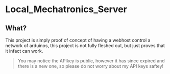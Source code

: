 # Local_Mechatronics_Server

## What?
This project is simply proof of concept of having a webhost control a network of arduinos, this project is not fully fleshed out, but just proves that it infact can work.

> You may notice the APIkey is public, however it has since expired and there is a new one, so please do not worry about my API keys saftey!
